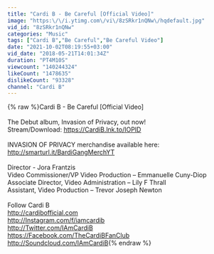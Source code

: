 ```yaml
---
title: "Cardi B - Be Careful [Official Video]"
image: "https:\/\/i.ytimg.com\/vi\/8zSRkr1nQNw\/hqdefault.jpg"
vid_id: "8zSRkr1nQNw"
categories: "Music"
tags: ["Cardi B","Be Careful","Be Careful Video"]
date: "2021-10-02T08:19:55+03:00"
vid_date: "2018-05-21T14:01:34Z"
duration: "PT4M10S"
viewcount: "140244324"
likeCount: "1478635"
dislikeCount: "93328"
channel: "Cardi B"
---
```

{% raw %}Cardi B - Be Careful [Official Video]<br /><br />The Debut album, Invasion of Privacy, out now!<br />Stream/Download: <a rel="nofollow" target="blank" href="https://CardiB.lnk.to/IOPID">https://CardiB.lnk.to/IOPID</a><br /><br />INVASION OF PRIVACY merchandise available here: <a rel="nofollow" target="blank" href="http://smarturl.it/BardiGangMerchYT">http://smarturl.it/BardiGangMerchYT</a><br /><br />Director - Jora Frantzis<br />Video Commissioner/VP Video Production – Emmanuelle Cuny-Diop<br />Associate Director, Video Administration – Lily F Thrall<br />Assistant, Video Production – Trevor Joseph Newton<br /><br />Follow Cardi B<br /><a rel="nofollow" target="blank" href="http://cardibofficial.com">http://cardibofficial.com</a><br /><a rel="nofollow" target="blank" href="http://Instagram.com/f/iamcardib">http://Instagram.com/f/iamcardib</a><br /><a rel="nofollow" target="blank" href="http://Twitter.com/IAmCardiB">http://Twitter.com/IAmCardiB</a><br /><a rel="nofollow" target="blank" href="https://Facebook.com/TheCardiBFanClub">https://Facebook.com/TheCardiBFanClub</a><br /><a rel="nofollow" target="blank" href="http://Soundcloud.com/IAmCardiB">http://Soundcloud.com/IAmCardiB</a>{% endraw %}
